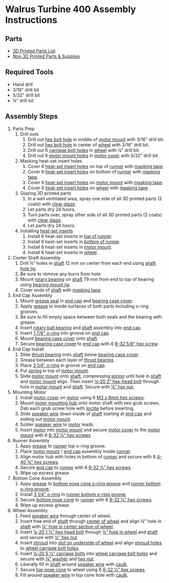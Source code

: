 # Walrus Turbine 400 Assembly Instructions

## Parts

* [3D Printed Parts List](3d_printed_parts.md)
* [Non 3D Printed Parts & Supplies](parts-list.md)

## Required Tools
* Hand drill
* 3/16" drill bit
* 5/32" drill bit
* ¼” drill bit

## Assembly Steps
1. Parts Prep
    1. Drill outs
       1. Drill out [hex bolt hole](images/motor_mount_hex_bolt_hole.png) in middle of [motor mount](3d_printed_parts.md#motor_mount) with 3/16" drill bit.
       1. Drill out [hex bolt hole](images/wheel_center_hex_bolt_hole.png) in center of [wheel](3d_printed_parts.md#wheel) with 3/16" drill bit.
       1. Drill out 6 [carriage bolt holes](images/carriage_bolt_holes.png) in [wheel](3d_printed_parts.md#wheel) with ¼” drill bit.
       1. Drill out 6 [motor mount holes](images/drill_motor_mount_holes.png) in [motor cover](3d_printed_parts.md#motor_cover) with 5/32" drill bit.
    1. Masking heat-set insert holes
        1. Cover 6 [heat-set insert holes](images/runner_top_heatset_masks.png) on top of [runner](3d_printed_parts.md#runner) with [masking tape](3d_printed_parts.md#masking_tape).
        1. Cover 6 [heat-set insert holes](images/runner_bottom_insert_masks.png) on bottom of [runner]( 3d_printed_parts.md#runner) with [masking tape](3d_printed_parts.md#masking_tape).
        1. Cover 6 [heat-set insert holes](images/motor_mount_bottom_masks.png) on [motor mount](3d_printed_parts.md#motor_mount) with [masking tape](3d_printed_parts.md#masking_tape).
        1. Cover 6 [heat-set insert holes](images/wheel_center_insert_masks.png) on [wheel](3d_printed_parts.md#wheel) with [masking tape](3d_printed_parts.md#masking_tape) .
    1. Glazing 3D printed parts
       1. In a well ventilated area, spray one side of all 3D printed parts (2 coats) with [clear glaze](parts-list.md#spray).
       1. Let parts dry 24 hours.
       1. Turn parts over, spray other side of all 3D printed parts (2 coats) with [clear glaze](parts-list.md#spray).
       1. Let parts dry 24 hours.
    1. Installing [heat-set inserts](parts-list.md#heatset_inserts)
        1. Install 6 heat-set inserts in [top of runner](images/runner_top.png). 
        1. Install 6 heat-set inserts in [bottom of runner](images/bottom_of_runner.png).
        1. Install 6 heat-set inserts in [motor mount](3d_printed_parts.md#motor_mount).
        1. Install 6 heat-set inserts in [wheel](3d_printed_parts.md#wheel). 
1. Center Shaft Assembly
    1. Drill ¼” holes in [shaft](parts-list.md#aluminum_round_tube) 12 mm on center from each end using [shaft hole jig](3d_printed_parts.md#shaft_hole_jig).
    1. Be sure to remove any burrs from hole.
    1. Mount [rotary bearing](parts-list.md#ball_bearing) on [shaft](parts-list.md#aluminum_round_tube) 79 mm from end to top of bearing using [bearing mount jig](3d_printed_parts.md#bearing_mount_jig).
    1. Cover ends of [shaft](parts-list.md#aluminum_round_tube) with [masking tape](parts-list.md#masking_tape).
1. End Cap Assembly
    1. Mount [grease seal](parts-list.md#grease_seal) in [end cap](3d_printed_parts.md#end_cap) and [bearing case cover](3d_printed_parts.md#bearing_case_cover).
    1. Apply [grease](parts-list.md#grease) to inside surfaces of both parts including o-ring grooves.
    1. Be sure to fill empty space between both seals and the bearing with grease.  
    1. Insert [rotary ball bearing](parts-list.md#ball_bearing) and [shaft](parts-list.md#aluminum_round_tube) assembly into [end cap](3d_printed_parts.md#end_cap). 
    1. Insert [1 7/8" o-ring](parts-list.md#1_7_8_oring) into groove on [end cap](3d_printed_parts.md#end_cap).
    1. Mount [bearing case cover](3d_printed_parts.md#bearing_case_cover) onto [shaft](parts-list.md#aluminum_round_tube).
    1. Secure [bearing case cover](3d_printed_parts.md#bearing_case_cover) to [end cap](3d_printed_parts.md#end_cap) with 6 [8-32 5/8" hex screw](parts-list.md#8-32_hex_screw).
1. End Cap Install
    1. Slide [thrust bearing](parts-list.md#thrust_bearing) onto [shaft](parts-list.md#aluminum_round_tube) below [bearing case cover](3d_printed_parts.md#bearing_case_cover).
    1. Grease between each layer of [thrust bearing](parts-list.md#thrust_bearing).
    1. Place [3 1/4" o-ring](parts-list.md#orings_3) in groove on [end cap](3d_printed_parts.md#end_cap).
    1. Put [spring](parts-list.md#spring) in top of [motor mount](3d_printed_parts.md#motor_mount).
    1. Slide [motor mount](3d_printed_parts.md#motor_mount) onto [shaft](parts-list.md#aluminum_round_tube), compressing [spring](parts-list.md#spring) until hole in [shaft](parts-list.md#aluminum_round_tube) and [motor mount](3d_printed_parts.md#motor_mount) align.  Then insert [¼-20 2” hex-head bolt](parts-list.md#hex_head_screw_2_inch) through hole in [motor mount](3d_printed_parts.md#motor_mount) and [shaft](parts-list.md#aluminum_round_tube).  Secure with [¼” hex nut](parts-list.md#hex_nut).  
1. Mounting Motor
    1. Install [motor cover](3d_printed_parts.md#motor_cover) on [motor](3d_printed_parts.md#motor) using 6 [M3 x 8mm hex screws](parts-list.md#M3_8mm_hex_screw).
    1. Mount [motor mounting hub](parts-list.md#hub) onto motor shaft with two grub screws. Dab each grub screw hole with [loctite](parts-list.md#loctite) before inserting.
    1. Slide [speaker wire](parts-list.md#wire) down inside of [shaft](parts-list.md#aluminum_round_tube) starting at [end cap](3d_printed_parts.md#end_cap) and exiting out [motor mount](3d_printed_parts.md#motor_mount).
    1. Solder [speaker wire](parts-list.md#wire) to [motor](parts-list.md#motor) leads.
    1. Insert [motor](parts-list.md#motor) into [motor mount](3d_printed_parts.md#motor_mount) and secure [motor cover](3d_printed_parts.md#motor_cover) to the [motor mount](3d_printed_parts.md#motor_mount) with 6 [8-32 ½” hex screws](parts-list.md#screw_8_32_1_2).
1. Runner Assembly
    1. Appy [grease](parts-list.md#grease) to [runner](3d_printed_parts.md#runner) top o-ring groove.
    1. Place [motor mount](3d_printed_parts.md#motor_mount) / [end cap](3d_printed_parts.md#end_cap) assembly inside [runner](3d_printed_parts.md#runner).
    3. Align motor hub with holes in bottom of [runner](3d_printed_parts.md#runner) and secure with 6 [4-40 ¾” hex screws](parts-list.md#4-40_hex_screw).
    1. Secure [end cap](3d_printed_parts.md#end_cap) to [runner](3d_printed_parts.md#runner) with 6 [8-32 ½” hex screws](parts-list.md#screw_8_32_1_2).
    1. Wipe up excess grease.
1. Bottom Cone Assembly
    1. Appy [grease](parts-list.md#grease) to [bottom nose cone o-ring groove]() and [runner bottom o-ring groove](images/runner_bottom_oring_groove.png).
    1. Install [3 1/4" o-ring](parts-list.md#3_inch_orings) in [runner bottom o-ring groove](images/).
    1.  Secure [bottom nose cone](3d_printed_parts.md#bottom_nose_cone) to [runner](3d_printed_parts.md#runner) with 6 [8-32 ½” hex screws](parts-list.md#8-32_hex_screw).
    1. Wipe up excess grease. 
1. Wheel Assembly
    1. Feed [speaker wire](parts-list.md#wire) through center of wheel.
    1. Insert free end of [shaft](parts-list.md#aluminum_round_tube) through [center of wheel](images/wheel_center.png) and align ¼" hole in [shaft](parts-list.md#aluminum_round_tube) with [¼" hole in center section of wheel](images/wheel_hex_bolt_hole_align.png). 
    1. Insert [¼-20 1 ½” hex head bolt](parts-list.md#hex_head_screw_1_1_2_inch) through [¼" hole in wheel](images/wheel_hex_bolt_hole.png) and [shaft](parts-list.md#aluminum_round_tube) and secure with [¼” hex nut](parts-list.md#hex_nut).
    1. Insert [shroud](3d_printed_parts.md#shroud) into [slot on underside of wheel](images/wheel_slot.png) and align [shroud holes](images/shroud_holes.png) to [wheel carriage bolt holes](images/wheel_carriage_bolt_holes.png).
    1. Insert [¼-20 5 ½” carriage bolts](parts-list.md#carriage_bolt) into [wheel carriage bolt holes](images/wheel_carriage_bolt_holes_2.png) and secure with [¼” washer](parts-list.md#washer) and [hex nut](parts-list.md#hex_nut).
    1. Liberally fill in [shaft](parts-list.md#aluminum_round_tube) around [speaker wire](parts-list.md#wire) with [caulk](parts-list.md#caulk).
    1. Secure [top nose cone](3d_printed_parts.md#nose_cone_top) to wheel using 6 [8-32 ½” hex screws](parts-list.md#screw_8_32_1_2).
    1. Fill around [speaker wire](parts-list.md#wire) in top cone hole with [caulk](parts-list.md#caulk).
